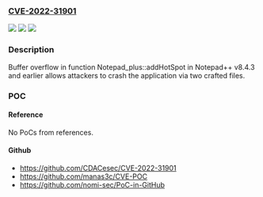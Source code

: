 ### [CVE-2022-31901](https://cve.mitre.org/cgi-bin/cvename.cgi?name=CVE-2022-31901)
![](https://img.shields.io/static/v1?label=Product&message=n%2Fa&color=blue)
![](https://img.shields.io/static/v1?label=Version&message=n%2Fa&color=blue)
![](https://img.shields.io/static/v1?label=Vulnerability&message=n%2Fa&color=brighgreen)

### Description

Buffer overflow in function Notepad_plus::addHotSpot in Notepad++ v8.4.3 and earlier allows attackers to crash the application via two crafted files.

### POC

#### Reference
No PoCs from references.

#### Github
- https://github.com/CDACesec/CVE-2022-31901
- https://github.com/manas3c/CVE-POC
- https://github.com/nomi-sec/PoC-in-GitHub

